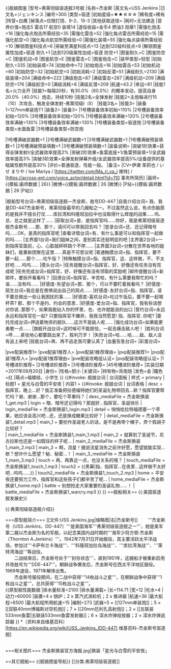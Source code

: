 {{舰娘图鉴
|型号=弗莱彻级驱逐舰3号舰
|名称=杰金斯
|英文名=USS Jenkins
|日文名=ジェンキンス
|编号=300
|类型=驱逐
|初始星级=★★☆☆☆
|稀有度=稀有
|阵营=白鹰
|掉落点=仅限打捞、9-2、15-3
|其他获取途径= 
|耗时=无法建造
|营养价值=炮击5 雷击17 航空0 装填14
|退役收益=金币4 燃油3 勋章1
|需强化炮击=16
|强化每点炮击所需经验=35
|需强化雷击=52
|强化每点雷击所需经验=15
|需强化航空=0
|强化每点航空所需经验=0
|需强化装填=55
|强化每点装填所需经验=10
|解锁图鉴科技点=6
|突破至满星科技点=13
|达到120级科技点=9
|解锁图鉴属性加成=驱逐 耐久+1
|达到120级属性加成=驱逐 防空+1
|图鉴耐久=C
|图鉴防空=C
|图鉴机动=B
|图鉴航空=E
|图鉴雷击=C
|图鉴炮击=C
|装甲类型=轻型
|初始耐久=335
|初始装填=74
|初始命中=72
|初始炮击=16
|初始雷击=53
|初始机动=60
|初始防空=32
|初始航空=0
|初始消耗=2
|初始反潜=51
|满级耐久=2130
|满级装填=204
|满级命中=222
|满级炮击=87
|满级雷击=287
|满级机动=209
|满级防空=176
|满级航空=0
|满级消耗=8
|满级反潜=209
|航速=43.2
|幸运=81
|技能1名=火力全开
|技能1=每隔20秒，有30.0%（60.0%）的概率发动，提高自身20.0%（40.0%）炮击，持续10秒
|技能2名=全弹发射
|技能2=主炮每进行15（10）次攻击，触发全弹发射-弗莱彻级I（II）
|技能3名=
|技能3=
|装备1=127mm单装炮T1
|装备2=
|装备3=
|1号槽装备效率初始=110%
|2号槽装备效率初始=120%
|3号槽装备效率初始=120%
|1号槽装备效率满破=120%
|2号槽装备效率满破=130%
|3号槽装备效率满破=130%
|1号槽装备类型=驱逐炮
|2号槽装备类型=水面鱼雷
|3号槽装备类型=防空炮
<!--鱼雷底座数不代表武器数，不了解的请勿修改数据。-->
|1号槽满破武器数=1
|2号槽满破武器数=1
|3号槽满破武器数=1
|1号槽满破预装填数=1
|2号槽满破预装填数=1
|3号槽满破预装填数=1
|装备说明=
|突破1阶效果=获得全弹发射I/全武器效率提高2%
|突破2阶效果=鱼雷底座+1/鱼雷预装填+1/全武器效率提高3%
|突破3阶效果=全弹发射弹幕升级/全武器效率提高5%/设备提供的基础属性额外提高30%
|评价=普通驱逐，性能一般。
|备注=
|CV=伊濑 茉莉也 / いせ  まりや / Ise Mariya / [https://twitter.com/Ma_ri_ya_i 推特] / [https://across-ent.com/voice_actor/detail.html?id=110 事务所简历]
|画师={{模板:画师数据 | 26}}
|微博={{模板:画师数据 | 26 |微博}}
|P站={{模板:画师数据 | 26 |P站}}

|舰船型号台词=弗莱彻级驱逐舰—杰金斯，舷号DD-447
|自我介绍台词= 我、我是DD-447杰金斯号，弗莱彻级最早的几艘船之一。不过虽然这么说，有点伤脑筋的是我并不擅长打仗……库拉湾和科隆班加拉中也没取得什么辉煌的战果……呜、总、总之就是这样了……
|获取台词=是、是指挥官吗……你好，我是弗莱彻级驱逐舰杰金斯号……那、那个，请问可以带我回去吗？
|登录台词=还、还记得暗号吗……OK，是真的指挥官呢
|查看详情台词=有、有什么事是可以和指挥官一起做的吗……
|主界面1台词=我们姐妹之间，差别其实还挺明显的吧
|主界面2台词=一到指挥官面前，心、心脏就砰砰跳个不停……
|主界面3台词=分散在世界各地的姐妹们，能重新团聚在这里……真是不可思议呢
|普通触摸台词=指、指挥官，要不要一起……那个……吃午饭？
|特殊触摸台词=指、指挥官，这、这样做，不、不太好吧……呜呜……
|摸头台词=
|任务提醒台词=指挥官，好、好像还有任务没有完成呢
|任务完成台词=指挥官，好、好像还有没有领取的奖励呢
|邮件提醒台词=新邮件，要拆开看看吗？
|回港台词=指挥官，辛苦啦，有什么需要我帮忙的吗？诶……没有吗……
|好感度-失望台词=那、那个，可以不要盯着我看吗？
|好感度-陌生台词=我总是在畏惧说出自己的观点……
|好感度-友好台词=指、指挥官，请不要总做出一些让我困扰的事……
|好感度-喜欢台词=吃过午饭后，要不要一起喝杯茶? 那、那个不是约、约会的意思..
|好感度-爱台词=指、指挥官，我有些话想对你说..那那个，如果我能钻入你的怀里，也、也许就能说的出口
|誓约台词=永远永远和指挥官在一起? 只要指挥官不嫌弃，我我当然愿意! 指、指挥官..你呢?
|委托完成台词=押送着物资的舰队……这次不是敌人呢……
|强化成功台词=如果能更勇敢一点……
|旗舰开战台词=这时候可不能胆怯，一起去痛击敌人吧！
|胜利台词=呼……紧张地心都要跳出来了，胜利万岁！
|失败台词=哈……哈……敌、敌人没有追上来吧
|技能台词=再、再不逃走我可要认真了
|血量告急台词=
|彩蛋台词=

|pve配装推荐1=
|pve配装1推荐人=
|pve配装1推荐理由=
|pvp配装推荐1=
|pvp配装1推荐人=
|pvp配装1推荐理由=
|pve配装攻略组认证=
|pvp配装攻略组认证=
|1号槽进阶推荐=
|2号槽进阶推荐=
|3号槽进阶推荐=
|45号槽进阶推荐=
|实装日期=2017年09月20日
|身份=
|性格=胆小
|关键词=
|持有物=背炮炮
|发色=金
|瞳色=红
|萌点=福蝶结，小学生
}}
{{#invoke: 舰娘台词 | 台词面板 
| 样式 = primary
| 标题1 = 星光与白雪的平安夜
| 内容1 = {{#invoke: 舰娘台词 | 台词表格
  | desc = 指挥官，晚上…好？我正准备把拉德福特她们的圣诞礼物带回去…欸？指挥官要帮忙吗？谢、谢谢…那个，要吃个苹果吗？
  | desc_mediaFile = 杰金斯换装1_get.mp3
  | login = 暗、暗号还记得吗？那就好…指挥官，圣诞快乐
  | login_mediaFile = 杰金斯换装1_login.mp3
  | detail = 悄悄给拉特福德塞一个苹果，她应该会高兴吧…还，还是换成糖果比较好？
  | detail_mediaFile = 杰金斯换装1_detail.mp3
  | main_1 = 要扮作圣诞老人的话，是不是再带个帽子，弄个假胡子比较好？ 	
  | main_1_mediaFile = 杰金斯换装1_main_1.mp3
  | main_2 = 就算到了圣诞节，尼古拉斯也还是一如既往的样子呢…
  | main_2_mediaFile = 杰金斯换装1_main_2.mp3
  | main_3 = 啊，流星！据说流星消失之前许好愿，愿望就能实现…欸？想许什么愿望？秘、秘密…！
  | main_3_mediaFile = 杰金斯换装1_main_3.mp3
  | touch = 再、再靠近一点，也没关系的哦？
  | touch_mediaFile = 杰金斯换装1_touch_1.mp3
  | touch2 = {{黑幕|指、指挥官…在夜里…这样做不太好吧…呜呜……}}
  | touch2_mediaFile = 杰金斯换装1_touch_2.mp3
  | home = 平安夜还要努力工作，指挥官和这些孩子们都辛苦了呢…
  | home_mediaFile = 杰金斯换装1_home.mp3
  | battle = 别想抢走大家重要的圣诞礼物……！
  | battle_mediaFile = 杰金斯换装1_warcry.mp3
  }}
}}
==舰船相关==
{{:美国驱逐舰发展史}}

{{:弗莱彻级驱逐舰介绍}}

===原型舰简介===
[[文件:USS Jenkins.jpg|缩略图|右|杰金斯号]]
　　'''杰金斯号（USS Jenkins，DD-447）'''是美国海军'''弗莱彻级驱逐舰之一'''，她是美军第二艘以杰金斯为名的军舰，以纪念美国内战时期的'''海军少将方顿·杰金斯（Thornton A.Jenkins）'''。1942年7月31日开始服役，其主要活跃太平洋战场，参加过'''卡萨布兰卡海战'''、'''科隆班加拉岛海战'''、'''库拉湾海战'''、'''莱特湾海战'''等战役。<br>
　　二战结束后，杰金斯号处于'''封存状态'''，直到1951年，这艘船才被重新启用并改舷号为'''DDE-447'''。朝鲜战争爆发后，杰金斯号在西太平洋地区服役。1969年退役，1971年解体出售。<br>
　　杰金斯号服役期间，在二战中获得'''14枚战斗之星'''，在朝鲜战争中获得'''1枚战斗之星'''，总共获得'''15枚战斗之星'''。<br>
{{原型舰性能数据
|排水量标准=2100
|排水量满载=
|长=114.71
|宽=12
|吃水=4
|动力=60000
|装置=4 x 锅炉；2 x 蒸汽式涡轮机；2 x 推进器
|航速=36
|最大航程=6500
|最大航程所用航速=15
|编制=273
|武器=5 × [[127mm单装炮]]；5 × [[双联40mm博福斯对空机炮]]；7 × [[20mm厄利孔高射炮]]；2 × [[五联装533mm鱼雷|五联装533mm鱼雷发射器]]；6 × 深水炸弹投放器；2 × 深水炸弹追踪器
}}
*（资料来自维基百科）<ref>[https://en.wikipedia.org/wiki/USS_Jenkins_(DD-447) 维基百科-杰金斯号驱逐舰]</ref><br><br>

===相关图片===
<gallery mode="packed" heights="300px">
杰金斯换装官方海报.jpg|换装「星光与白雪的平安夜」
</gallery>

==其它舰船==
{{舰娘图鉴导航}}
[[分类:弗莱彻级驱逐舰]]